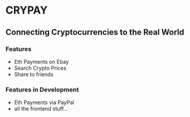 # CRYPAY
## Connecting Cryptocurrencies to the Real World

### Features
- Eth Payments on Ebay
- Search Crypto Prices
- Share to friends

### Features in Development
- Eth Payments via PayPal
- all the frontend stuff...
